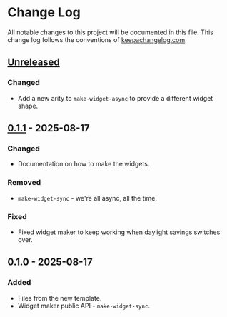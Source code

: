 # Change Log
All notable changes to this project will be documented in this file. This change log follows the conventions of [keepachangelog.com](http://keepachangelog.com/).

## [Unreleased]
### Changed
- Add a new arity to `make-widget-async` to provide a different widget shape.

## [0.1.1] - 2025-08-17
### Changed
- Documentation on how to make the widgets.

### Removed
- `make-widget-sync` - we're all async, all the time.

### Fixed
- Fixed widget maker to keep working when daylight savings switches over.

## 0.1.0 - 2025-08-17
### Added
- Files from the new template.
- Widget maker public API - `make-widget-sync`.

[Unreleased]: https://github.com/amiorin/dotfiles-v3/compare/0.1.1...HEAD
[0.1.1]: https://github.com/amiorin/dotfiles-v3/compare/0.1.0...0.1.1
